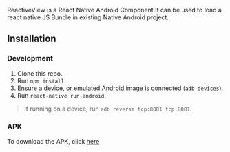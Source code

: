 ReactiveView is a React Native Android Component.It can be used to load a react native JS Bundle in existing Native Android project.

## Installation

### Development

1. Clone this repo.
2. Run `npm install`.
3. Ensure a device, or emulated Android image is connected (`adb devices`).
4. Run `react-native run-android`.

> If running on a device, run `adb reverse tcp:8081 tcp:8081`.

### APK

To download the APK, click [here](https://github.com/rajivmanivannan/ReactiveView/blob/master/android/apk/reactive_view_debug.apk)
